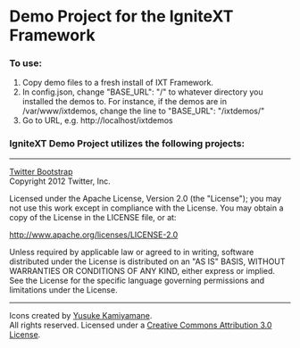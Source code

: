 Demo Project for the IgniteXT Framework
=======================================

### To use:

1. Copy demo files to a fresh install of IXT Framework.  
2. In config.json, change "BASE_URL": "/" to whatever directory you installed the demos to.  For instance, if the demos are in /var/www/ixtdemos, change the line to "BASE_URL": "/ixtdemos/"  
3. Go to URL, e.g. http://localhost/ixtdemos

### IgniteXT Demo Project utilizes the following projects:

---

<a href="http://twitter.github.com/bootstrap">Twitter Bootstrap</a>  
Copyright 2012 Twitter, Inc.

Licensed under the Apache License, Version 2.0 (the "License"); you may not use this work except in compliance with the License. You may obtain a copy of the License in the LICENSE file, or at:

<a href="http://www.apache.org/licenses/LICENSE-2.0">http://www.apache.org/licenses/LICENSE-2.0</a>

Unless required by applicable law or agreed to in writing, software distributed under the License is distributed on an "AS IS" BASIS, WITHOUT WARRANTIES OR CONDITIONS OF ANY KIND, either express or implied. See the License for the specific language governing permissions and limitations under the License.

---

Icons created by <a href="http://p.yusukekamiyamane.com">Yusuke Kamiyamane</a>.  
All rights reserved. Licensed under a <a href="http://creativecommons.org/licenses/by/3.0/">Creative Commons Attribution 3.0 License</a>.


